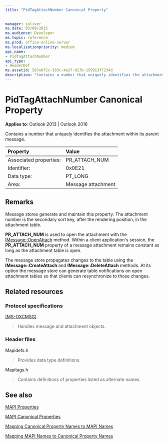 ```yaml
---
title: "PidTagAttachNumber Canonical Property"
 
 
manager: soliver
ms.date: 03/09/2015
ms.audience: Developer
ms.topic: reference
ms.prod: office-online-server
ms.localizationpriority: medium
api_name:
- PidTagAttachNumber
api_type:
- HeaderDef
ms.assetid: 507e0f2c-383c-4e2f-917b-159913f7234d
description: "Contains a number that uniquely identifies the attachment within its parent message. Message stores generate and maintain this property."
---
```


# PidTagAttachNumber Canonical Property

  
  
**Applies to**: Outlook 2013 | Outlook 2016 
  
Contains a number that uniquely identifies the attachment within its parent message. 
  
|Property |Value |
|:-----|:-----|
|Associated properties:  <br/> |PR_ATTACH_NUM  <br/> |
|Identifier:  <br/> |0x0E21  <br/> |
|Data type:  <br/> |PT_LONG  <br/> |
|Area:  <br/> |Message attachment  <br/> |
   
## Remarks

Message stores generate and maintain this property. The attachment number is the secondary sort key, after the rendering position, in the attachment table. 
  
 **PR_ATTACH_NUM** is used to open the attachment with the [IMessage::OpenAttach](imessage-openattach.md) method. Within a client application's session, the **PR_ATTACH_NUM** property of a message attachment remains constant as long as the attachment table is open. 
  
The message store propagates changes to the table using the **IMessage::CreateAttach** and **IMessage::DeleteAttach** methods. At its option the message store can generate table notifications on open attachment tables so that clients can resynchronize to those changes. 
  
## Related resources

### Protocol specifications

[[MS-OXCMSG]](https://msdn.microsoft.com/library/7fd7ec40-deec-4c06-9493-1bc06b349682%28Office.15%29.aspx)
  
> Handles message and attachment objects.
    
### Header files

Mapidefs.h
  
> Provides data type definitions.
    
Mapitags.h
  
> Contains definitions of properties listed as alternate names.
    
## See also



[MAPI Properties](mapi-properties.md)
  
[MAPI Canonical Properties](mapi-canonical-properties.md)
  
[Mapping Canonical Property Names to MAPI Names](mapping-canonical-property-names-to-mapi-names.md)
  
[Mapping MAPI Names to Canonical Property Names](mapping-mapi-names-to-canonical-property-names.md)

